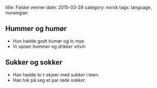title: Falske venner
date: 2015-03-28
category: norsk
tags: language, norwegian

## Hummer og humør
- Hun hadde godt *humør* og lo mye
- Vi spiser *hummer* og drikker vitvin

## Sukker og sokker
- Han hadde to t-skjeer med *sukker* i teen.
- Han tok på seg et par røde *sokker*.

